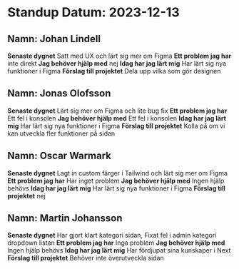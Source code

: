 # Standup Datum: 2023-12-13

## Namn: Johan Lindell

**Senaste dygnet** Satt med UX och lärt sig mer om Figma
**Ett problem jag har** inte direkt
**Jag behöver hjälp med** nej
**Idag har jag lärt mig** Har lärt sig nya funktioner i Figma
**Förslag till projektet** Dela upp vilka som gör designen

## Namn: Jonas Olofsson

**Senaste dygnet** Lärt sig mer om Figma och lite bug fix
**Ett problem jag har** Ett fel i konsolen
**Jag behöver hjälp med** Ett fel i konsolen
**Idag har jag lärt mig** Har lärt sig nya funktioner i Figma
**Förslag till projektet** Kolla på om vi kan utveckla fler funktioner på sidan

## Namn: Oscar Warmark

**Senaste dygnet** Lagt in custom färger i Tailwind och lärt sig mer om Figma
**Ett problem jag har** Har inget problem
**Jag behöver hjälp med** Ingen hjälp behövs
**Idag har jag lärt mig** Har lärt sig nya funktioner i Figma
**Förslag till projektet** nej

## Namn: Martin Johansson

**Senaste dygnet** Har gjort klart kategori sidan, Fixat fel i admin kategori dropdown listan
**Ett problem jag har** Inga problem
**Jag behöver hjälp med** Ingen hjälp behövs
**Idag har jag lärt mig** Har fördjupat sina kunskaper i Next
**Förslag till projektet** Behöver inte överutveckla sidan
